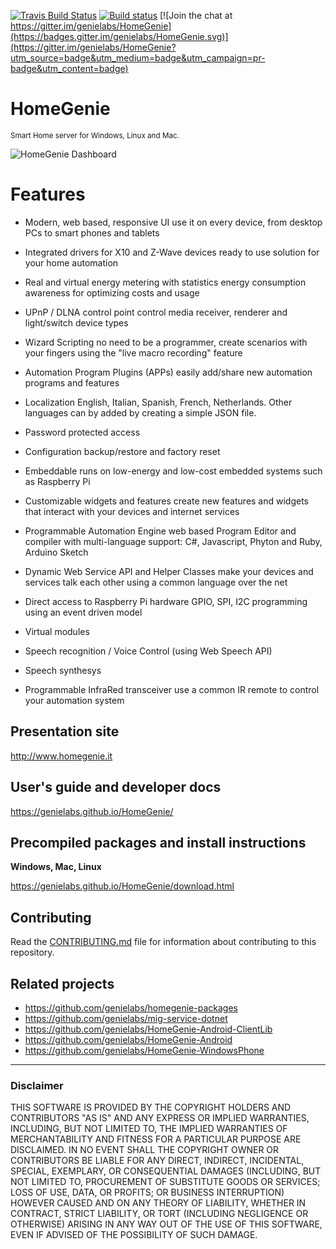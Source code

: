 [![Travis Build Status](https://travis-ci.org/genielabs/HomeGenie.svg?branch=master)](https://travis-ci.org/genielabs/HomeGenie)
[![Build status](https://ci.appveyor.com/api/projects/status/96xnyg3jmqx1tj9h?svg=true)](https://ci.appveyor.com/project/genemars/homegenie)
[![Join the chat at https://gitter.im/genielabs/HomeGenie](https://badges.gitter.im/genielabs/HomeGenie.svg)](https://gitter.im/genielabs/HomeGenie?utm_source=badge&utm_medium=badge&utm_campaign=pr-badge&utm_content=badge)

# HomeGenie
<small>Smart Home server for Windows, Linux and Mac.</small>

![HomeGenie Dashboard](https://genielabs.github.io/HomeGenie/images/docs/dashboard_page_01.jpg)

Features
========

* Modern, web based, responsive UI
  use it on every device, from desktop PCs to smart phones and tablets

* Integrated drivers for X10 and Z-Wave devices
  ready to use solution for your home automation

* Real and virtual energy metering with statistics
  energy consumption awareness for optimizing costs and usage

* UPnP / DLNA control point
  control media receiver, renderer and light/switch device types

* Wizard Scripting
  no need to be a programmer, create scenarios with your fingers using the "live macro recording" feature

* Automation Program Plugins (APPs)
  easily add/share new automation programs and features

* Localization
  English, Italian, Spanish, French, Netherlands. Other languages can by added by creating a simple JSON file.

* Password protected access

* Configuration backup/restore and factory reset

* Embeddable
  runs on low-energy and low-cost embedded systems such as Raspberry Pi

* Customizable widgets and features
  create new features and widgets that interact with your devices and internet services

* Programmable Automation Engine
  web based Program Editor and compiler with multi-language support: C#, Javascript, Phyton and Ruby, Arduino Sketch 

* Dynamic Web Service API and Helper Classes
  make your devices and services talk each other using a common language over the net

* Direct access to Raspberry Pi hardware
  GPIO, SPI, I2C programming using an event driven model

* Virtual modules

* Speech recognition / Voice Control (using Web Speech API)

* Speech synthesys

* Programmable InfraRed transceiver
  use a common IR remote to control your automation system


## Presentation site

http://www.homegenie.it

## User's guide and developer docs

https://genielabs.github.io/HomeGenie/

## Precompiled packages and install instructions

**Windows, Mac, Linux**

https://genielabs.github.io/HomeGenie/download.html

## Contributing

Read the [CONTRIBUTING.md](https://github.com/genielabs/HomeGenie/blob/master/CONTRIBUTING.md) file
for information about contributing to this repository.

## Related projects

- https://github.com/genielabs/homegenie-packages
- https://github.com/genielabs/mig-service-dotnet
- https://github.com/genielabs/HomeGenie-Android-ClientLib
- https://github.com/genielabs/HomeGenie-Android
- https://github.com/genielabs/HomeGenie-WindowsPhone

------

### Disclaimer

THIS SOFTWARE IS PROVIDED BY THE COPYRIGHT HOLDERS AND CONTRIBUTORS "AS IS" AND ANY EXPRESS OR IMPLIED WARRANTIES, INCLUDING, BUT NOT LIMITED TO, THE IMPLIED WARRANTIES OF MERCHANTABILITY AND FITNESS FOR A PARTICULAR PURPOSE ARE DISCLAIMED. IN NO EVENT SHALL THE COPYRIGHT OWNER OR CONTRIBUTORS BE LIABLE FOR ANY DIRECT, INDIRECT, INCIDENTAL, SPECIAL, EXEMPLARY, OR CONSEQUENTIAL DAMAGES (INCLUDING, BUT NOT LIMITED TO, PROCUREMENT OF SUBSTITUTE GOODS OR SERVICES; LOSS OF USE, DATA, OR PROFITS; OR BUSINESS INTERRUPTION) HOWEVER CAUSED AND ON ANY THEORY OF LIABILITY, WHETHER IN CONTRACT, STRICT LIABILITY, OR TORT (INCLUDING NEGLIGENCE OR OTHERWISE) ARISING IN ANY WAY OUT OF THE USE OF THIS SOFTWARE, EVEN IF ADVISED OF THE POSSIBILITY OF SUCH DAMAGE.

